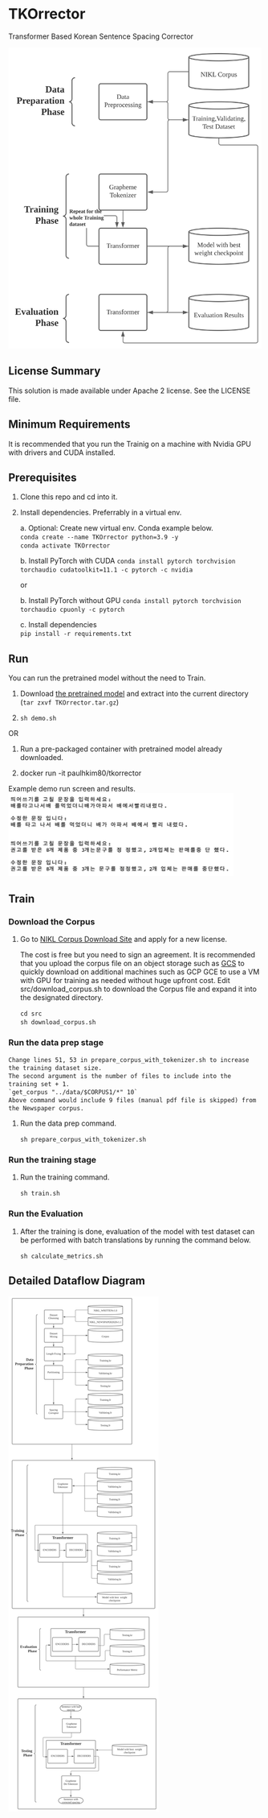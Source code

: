 <!--
Copyright 2020 Google LLC

Licensed under the Apache License, Version 2.0 (the "License");
you may not use this file except in compliance with the License.
You may obtain a copy of the License at

     https://www.apache.org/licenses/LICENSE-2.0

Unless required by applicable law or agreed to in writing, software
distributed under the License is distributed on an "AS IS" BASIS,
WITHOUT WARRANTIES OR CONDITIONS OF ANY KIND, either express or implied.
See the License for the specific language governing permissions and
limitations under the License.
-->

# TKOrrector

Transformer Based Korean Sentence Spacing Corrector

![Architecture](Architecture.svg)

## License Summary

This solution is made available under Apache 2 license. See the LICENSE file.

## Minimum Requirements  

It is recommended that you run the Trainig on a machine with Nvidia GPU with drivers and CUDA installed.  

## Prerequisites

1. Clone this repo and cd into it.  

2. Install dependencies. Preferrably in a virtual env.

    a. Optional:  Create new virtual env. Conda example below.  
    `conda create --name TKOrrector python=3.9 -y`  
    `conda activate TKOrrector`

    b. Install PyTorch with CUDA
    `conda install pytorch torchvision torchaudio cudatoolkit=11.1 -c pytorch -c nvidia`

    or  

    b. Install PyTorch without GPU
    `conda install pytorch torchvision torchaudio cpuonly -c pytorch`

    c. Install dependencies  
    `pip install -r requirements.txt`

## Run  

You can run the pretrained model without the need to Train.  

1. Download [the pretrained model](https://storage.googleapis.com/paulsandbox_asia/TKOrrector/TKOrrector.tar.gz) and extract into the current directory (`tar zxvf TKOrrector.tar.gz`)

2. `sh demo.sh`  

OR

1. Run a pre-packaged container with pretrained model already downloaded.  
   
2. docker run -it paulhkim80/tkorrector



Example demo run screen and results.  
![Example Demo Run](example-run.png)

## Train  

### Download the Corpus  

1. Go to [NIKL Corpus Download Site](https://corpus.korean.go.kr/request/corpusRegist.do#down) and apply for a new license.  

   The cost is free but you need to sign an agreement.  It is recommended that you upload the corpus file on an object storage such as [GCS](https://cloud.google.com/storage) to quickly download on additional machines such as GCP GCE to use a VM with GPU for training as needed without huge upfront cost.  Edit src/download_corpus.sh to download the Corpus file and expand it into the designated directory.  

    `cd src`  
    `sh download_corpus.sh`  

### Run the data prep stage  

    Change lines 51, 53 in prepare_corpus_with_tokenizer.sh to increase the training dataset size.  
    The second argument is the number of files to include into the training set + 1.  
    `get_corpus "../data/$CORPUS1/*" 10`  
    Above command would include 9 files (manual pdf file is skipped) from the Newspaper corpus.

1. Run the data prep command.  

   `sh prepare_corpus_with_tokenizer.sh`

### Run the training stage  

1. Run the training command.  

   `sh train.sh`  

### Run the Evaluation  

1. After the training is done, evaluation of the model with test dataset can be performed with batch translations by running the command below.  

   `sh calculate_metrics.sh`  

## Detailed Dataflow Diagram  

![Detailed Architecture](Architecture-Detailed.svg)